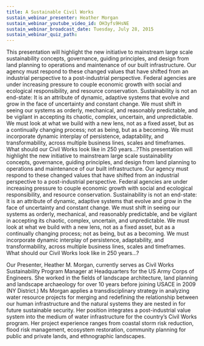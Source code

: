 ```yaml
---
title: A Sustainable Civil Works
sustain_webinar_presenter: Heather Morgan
sustain_webinar_youtube_video_id: OH3yfs9HsNE
sustain_webinar_broadcast_date: Tuesday, July 28, 2015
sustain_webinar_quiz_path:
---
```


This presentation will highlight the new initiative to mainstream large scale sustainability concepts, governance, guiding principles, and design from land planning to operations and maintenance of our built infrastructure. Our agency must respond to these changed values that have shifted from an industrial perspective to a post-industrial perspective. Federal agencies are under increasing pressure to couple economic growth with social and ecological responsibility, and resource conservation. Sustainability is not an end-state: It is an attribute of dynamic, adaptive systems that evolve and grow in the face of uncertainty and constant change. We must shift in seeing our systems as orderly, mechanical, and reasonably predictable, and be vigilant in accepting its chaotic, complex, uncertain, and unpredictable. We must look at what we build with a new lens, not as a fixed asset, but as a continually changing process; not as being, but as a becoming. We must incorporate dynamic interplay of persistence, adaptability, and transformability, across multiple business lines, scales and timeframes. What should our Civil Works look like in 250 years...?This presentation will highlight the new initiative to mainstream large scale sustainability concepts, governance, guiding principles, and design from land planning to operations and maintenance of our built infrastructure. Our agency must respond to these changed values that have shifted from an industrial perspective to a post-industrial perspective. Federal agencies are under increasing pressure to couple economic growth with social and ecological responsibility, and resource conservation. Sustainability is not an end-state: It is an attribute of dynamic, adaptive systems that evolve and grow in the face of uncertainty and constant change. We must shift in seeing our systems as orderly, mechanical, and reasonably predictable, and be vigilant in accepting its chaotic, complex, uncertain, and unpredictable. We must look at what we build with a new lens, not as a fixed asset, but as a continually changing process; not as being, but as a becoming. We must incorporate dynamic interplay of persistence, adaptability, and transformability, across multiple business lines, scales and timeframes. What should our Civil Works look like in 250 years...?

Our Presenter, Heather M. Morgan, currently serves as Civil Works Sustainability Program Manager at Headquarters for the US Army Corps of Engineers. She worked in the fields of landscape architecture, land planning and landscape archaeology for over 10 years before joining USACE in 2009 (NY District.) Ms Morgan applies a transdisciplinary strategy in analyzing water resource projects for merging and redefining the relationship between our human infrastructure and the natural systems they are nested in for future sustainable security. Her position integrates a post-industrial value system into the medium of water infrastructure for the country’s Civil Works program. Her project experience ranges from coastal storm risk reduction, flood risk management, ecosystem restoration, community planning for public and private lands, and ethnographic landscapes.
